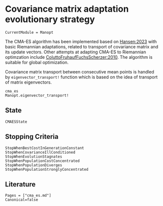 # Covariance matrix adaptation evolutionary strategy

```@meta
CurrentModule = Manopt
```

The CMA-ES algorithm has been implemented based on [Hansen:2023](@cite) with basic Riemannian adaptations, related to transport of covariance matrix and its update vectors. Other attempts at adapting CMA-ES to Riemannian optimzation include [ColuttoFruhaufFuchsScherzer:2010](@cite).
The algorithm is suitable for global optimization.

Covariance matrix transport between consecutive mean points is handled by `eigenvector_transport!` function which is based on the idea of transport of matrix eigenvectors.

```@docs
cma_es
Manopt.eigenvector_transport!
```

## State

```@docs
CMAESState
```

## Stopping Criteria

```@docs
StopWhenBestCostInGenerationConstant
StopWhenCovarianceIllConditioned
StopWhenEvolutionStagnates
StopWhenPopulationCostConcentrated
StopWhenPopulationDiverges
StopWhenPopulationStronglyConcentrated
```

## Literature

```@bibliography
Pages = ["cma_es.md"]
Canonical=false
```
